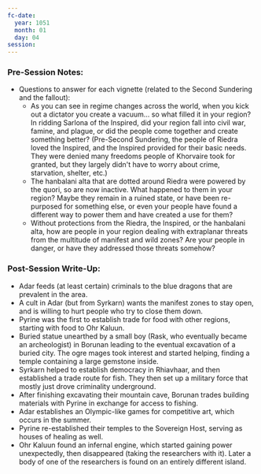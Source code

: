 ```yaml
---
fc-date:
  year: 1051
  month: 01
  day: 04
session:
---
```


### Pre-Session Notes:
* Questions to answer for each vignette (related to the Second Sundering and the fallout):
	* As you can see in regime changes across the world, when you kick out a dictator you create a vacuum… so what filled it in your region? In ridding Sarlona of the Inspired, did your region fall into civil war, famine, and plague, or did the people come together and create something better? (Pre-Second Sundering, the people of Riedra loved the Inspired, and the Inspired provided for their basic needs. They were denied many freedoms people of Khorvaire took for granted, but they largely didn't have to worry about crime, starvation, shelter, etc.)
	* The hanbalani alta that are dotted around Riedra were powered by the quori, so are now inactive. What happened to them in your region? Maybe they remain in a ruined state, or have been re-purposed for something else, or even your people have found a different way to power them and have created a use for them?
	* Without protections from the Riedra, the Inspired, or the hanbalani alta, how are people in your region dealing with extraplanar threats from the multitude of manifest and wild zones? Are your people in danger, or have they addressed those threats somehow?


### Post-Session Write-Up:
* Adar feeds (at least certain) criminals to the blue dragons that are prevalent in the area.
* A cult in Adar (but from Syrkarn) wants the manifest zones to stay open, and is willing to hurt people who try to close them down.
* Pyrine was the first to establish trade for food with other regions, starting with food to Ohr Kaluun.
* Buried statue unearthed by a small boy (Rask, who eventually became an archeologist) in Borunan leading to the eventual excavation of a buried city. The ogre mages took interest and started helping, finding a temple containing a large gemstone inside.
* Syrkarn helped to establish democracy in Rhiavhaar, and then established a trade route for fish. They then set up a military force that mostly just drove criminality underground.
* After finishing excavating their mountain cave, Borunan trades building materials with Pyrine in exchange for access to fishing.
* Adar establishes an Olympic-like games for competitive art, which occurs in the summer.
* Pyrine re-established their temples to the Sovereign Host, serving as houses of healing as well.
* Ohr Kaluun found an infernal engine, which started gaining power unexpectedly, then disappeared (taking the researchers with it). Later a body of one of the researchers is found on an entirely different island.
